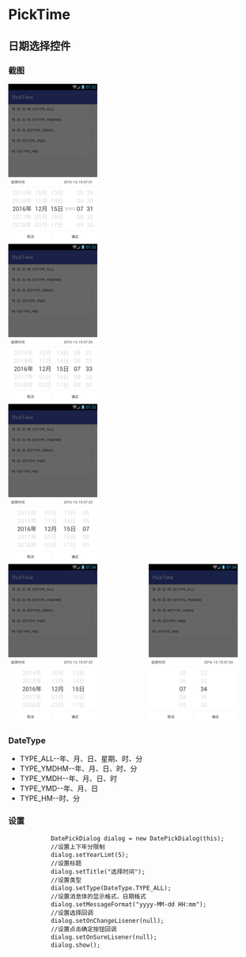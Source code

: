 # PickTime
## 日期选择控件 ##


### 截图

<img src="image/all.jpg" height="320" width="180" style="padding-right:100px"/>
<img src="image/ymdhm.jpg" height="320" width="180" style="padding-right:100px"/>
<img src="image/ymdh.jpg" height="320" width="180" style="padding-right:100px"/>
<img src="image/ymd.jpg" height="320" width="180" style="padding-right:100px"/>
<img src="image/hm.jpg" height="320" width="180" />


### DateType

- TYPE_ALL--年、月、日、星期、时、分
- TYPE_YMDHM--年、月、日、时、分
- TYPE_YMDH--年、月、日、时
- TYPE_YMD--年、月、日
- TYPE_HM--时、分

### 设置

```
            DatePickDialog dialog = new DatePickDialog(this);
            //设置上下年分限制
            dialog.setYearLimt(5);
            //设置标题
            dialog.setTitle("选择时间");
            //设置类型
            dialog.setType(DateType.TYPE_ALL);
            //设置消息体的显示格式，日期格式
            dialog.setMessageFormat("yyyy-MM-dd HH:mm");
            //设置选择回调
            dialog.setOnChangeLisener(null);
            //设置点击确定按钮回调
            dialog.setOnSureLisener(null);
            dialog.show();
```




